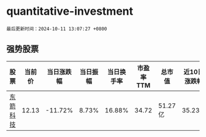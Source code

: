 # quantitative-investment

`最后更新时间：2024-10-11 13:07:27 +0800`

## 强势股票

|股票|当前价|当日涨跌幅|当日振幅|当日换手率|市盈率TTM|总市值|近10日涨跌幅|
|----|----|----|----|----|----|----|----|
|[东箭科技](https://xueqiu.com/S/SZ300978)|12.13|-11.72%|8.73%|16.88%|34.72|51.27亿|35.23%|
